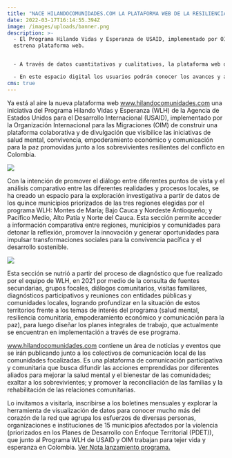 ```yaml
---
title: "NACE HILANDOCOMUNIDADES.COM LA PLATAFORMA WEB DE LA RESILIENCIA EN COLOMBIA "
date: 2022-03-17T16:14:55.394Z
image: /images/uploads/banner.png
description: >-
  - El Programa Hilando Vidas y Esperanza de USAID, implementado por OIM,
  estrena plataforma web. 


  - A través de datos cuantitativos y cualitativos, la plataforma web ofrece nuevas miradas de tres regiones y 15 municipios focalizados en temas como salud mental, tejido social, empoderamiento económico y cultura de paz. 

  - En este espacio digital los usuarios podrán conocer los avances y acciones en terreno y mantenerse al día en la agenda de actividades que promueven los sobrevivientes del conflicto junto a diferentes aliados de la cooperación, el sector privado, el gobierno, y la sociedad civil. 
cms: true
---
```

Ya está al aire la nueva plataforma web www.hilandocomunidades.com una iniciativa del Programa Hilando Vidas y Esperanza (WLH) de la Agencia de Estados Unidos para el Desarrollo Internacional (USAID), implementado por la Organización Internacional para las Migraciones (OIM) de construir una plataforma colaborativa y de divulgación que visibilice las iniciativas de salud mental, convivencia, empoderamiento económico y comunicación para la paz promovidas junto a los sobrevivientes resilientes del conflicto en Colombia.   

![](/images/uploads/captura-de-pantalla-2022-04-21-a-las-4.43.41-p.m..png)

Con la intención de promover el diálogo entre diferentes puntos de vista y el análisis comparativo entre las diferentes realidades y procesos locales, se ha creado un espacio para la exploración investigativa a partir de datos de los quince municipios priorizados de las tres regiones elegidas por el programa WLH: Montes de María; Bajo Cauca y Nordeste Antioqueño; y Pacífico Medio, Alto Patía y Norte del Cauca. Esta sección permite acceder a información comparativa entre regiones, municipios y comunidades para detonar la reflexión, promover la innovación y generar oportunidades para impulsar transformaciones sociales para la convivencia pacífica y el desarrollo sostenible. 

![](/images/uploads/captura-de-pantalla-2022-04-21-a-las-4.41.59-p.m..png)

Esta sección se nutrió a partir del proceso de diagnóstico que fue realizado por el equipo de WLH, en 2021 por medio de la consulta de fuentes secundarias, grupos focales, diálogos comunitarios, visitas familiares, diagnósticos participativos y reuniones con entidades públicas y comunidades locales, logrando profundizar en la situación de estos territorios frente a los temas de interés del programa (salud mental, resiliencia comunitaria, empoderamiento económico y comunicación para la paz), para luego diseñar los planes integrales de trabajo, que actualmente se encuentran en implementación a través de ese programa. 

www.hilandocomunidades.com contiene un área de noticias y eventos que se irán publicando junto a los colectivos de comunicación local de las comunidades focalizadas. Es una plataforma de comunicación participativa y comunitaria que busca difundir las acciones emprendidas por diferentes aliados para mejorar la salud mental y el bienestar de las comunidades; exaltar a los sobrevivientes; y promover la reconciliación de las familias y la rehabilitación de las relaciones comunitarias.  

Lo invitamos a visitarla, inscribirse a los boletines mensuales y explorar la herramienta de visualización de datos para conocer mucho más del corazón de la red que agrupa los esfuerzos de diversas personas, organizaciones e instituciones de 15 municipios afectados por la violencia (priorizados en los Planes de Desarrollo con Enfoque Territorial (PDET)), que junto al Programa WLH de USAID y OIM trabajan para tejer vida y esperanza en Colombia. [Ver Nota lanzamiento programa.](https://www.hilandocomunidades.com/noticias/el-programa-hilando-vidas-y-esperanza-empieza-en-tres-regiones-del-pa%C3%ADs/)